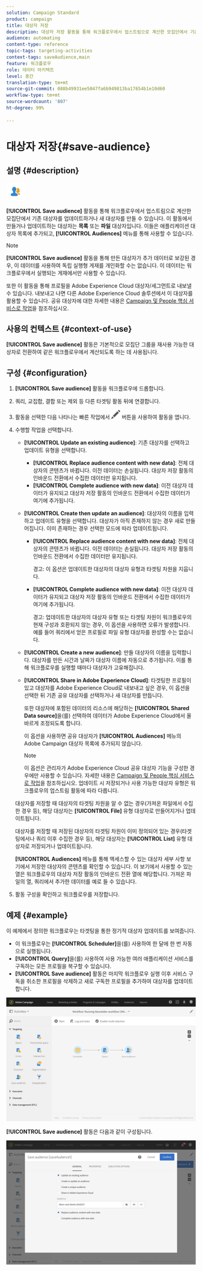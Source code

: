```yaml
---
solution: Campaign Standard
product: campaign
title: 대상자 저장
description: 대상자 저장 활동을 통해 워크플로우에서 업스트림으로 계산한 모집단에서 기존 대상자를 업데이트하거나 새 대상자를 만들 수 있습니다.
audience: automating
content-type: reference
topic-tags: targeting-activities
context-tags: saveAudience,main
feature: 워크플로우
role: 데이터 아키텍트
level: 중간
translation-type: tm+mt
source-git-commit: 088b49931ee5047fa6b949813ba17654b1e10d60
workflow-type: tm+mt
source-wordcount: '807'
ht-degree: 99%

---
```



# 대상자 저장{#save-audience}

## 설명 {#description}

![](assets/save_audience.png)

**[!UICONTROL Save audience]** 활동을 통해 워크플로우에서 업스트림으로 계산한 모집단에서 기존 대상자를 업데이트하거나 새 대상자를 만들 수 있습니다. 이 활동에서 만들거나 업데이트하는 대상자는 **목록** 또는 **파일** 대상자입니다. 이들은 애플리케이션 대상자 목록에 추가되고, **[!UICONTROL Audiences]** 메뉴를 통해 사용할 수 있습니다.

>[!NOTE]
>
>**[!UICONTROL Save audience]** 활동을 통해 만든 대상자가 추가 데이터로 보강된 경우, 이 데이터를 사용하여 독립 실행형 게재를 개인화할 수는 없습니다. 이 데이터는 워크플로우에서 실행되는 게재에서만 사용할 수 있습니다.

또한 이 활동을 통해 프로필을 Adobe Experience Cloud 대상자/세그먼트로 내보낼 수 있습니다. 내보내고 나면 다른 Adobe Experience Cloud 솔루션에서 이 대상자를 활용할 수 있습니다. 공유 대상자에 대한 자세한 내용은 [Campaign 및 People 핵심 서비스로 작업](../../integrating/using/about-campaign-audience-manager-or-people-core-service-integration.md)을 참조하십시오.

## 사용의 컨텍스트 {#context-of-use}

**[!UICONTROL Save audience]** 활동은 기본적으로 모집단 그룹을 재사용 가능한 대상자로 전환하여 같은 워크플로우에서 계산되도록 하는 데 사용됩니다.

## 구성 {#configuration}

1. **[!UICONTROL Save audience]** 활동을 워크플로우에 드롭합니다.
1. 쿼리, 교집합, 결합 또는 제외 등 다른 타겟팅 활동 뒤에 연결합니다.
1. 활동을 선택한 다음 나타나는 빠른 작업에서 ![](assets/edit_darkgrey-24px.png) 버튼을 사용하여 활동을 엽니다.
1. 수행할 작업을 선택합니다.

   * **[!UICONTROL Update an existing audience]**: 기존 대상자를 선택하고 업데이트 유형을 선택합니다.

      * **[!UICONTROL Replace audience content with new data]**: 전체 대상자의 콘텐츠가 바뀝니다. 이전 데이터는 손실됩니다. 대상자 저장 활동의 인바운드 전환에서 수집한 데이터만 유지됩니다.
      * **[!UICONTROL Complete audience with new data]**: 이전 대상자 데이터가 유지되고 대상자 저장 활동의 인바운드 전환에서 수집한 데이터가 여기에 추가됩니다.
   * **[!UICONTROL Create then update an audience]**: 대상자의 이름을 입력하고 업데이트 유형을 선택합니다. 대상자가 아직 존재하지 않는 경우 새로 만들어집니다. 이미 존재하는 경우 선택한 모드에 따라 업데이트됩니다.

      * **[!UICONTROL Replace audience content with new data]**: 전체 대상자의 콘텐츠가 바뀝니다. 이전 데이터는 손실됩니다. 대상자 저장 활동의 인바운드 전환에서 수집한 데이터만 유지됩니다.

         경고: 이 옵션은 업데이트한 대상자의 대상자 유형과 타겟팅 차원을 지웁니다.

      * **[!UICONTROL Complete audience with new data]**: 이전 대상자 데이터가 유지되고 대상자 저장 활동의 인바운드 전환에서 수집한 데이터가 여기에 추가됩니다.

         경고: 업데이트한 대상자의 대상자 유형 또는 타겟팅 차원이 워크플로우의 현재 구성과 호환되지 않는 경우, 이 옵션을 사용하면 오류가 발생합니다. 예를 들어 쿼리에서 얻은 프로필로 파일 유형 대상자를 완성할 수는 없습니다.
   * **[!UICONTROL Create a new audience]**: 만들 대상자의 이름을 입력합니다. 대상자를 만든 시간과 날짜가 대상자 이름에 자동으로 추가됩니다. 이를 통해 워크플로우를 실행할 때마다 대상자가 고유해집니다.
   * **[!UICONTROL Share in Adobe Experience Cloud]**: 타겟팅한 프로필이 있고 대상자를 Adobe Experience Cloud로 내보내고 싶은 경우, 이 옵션을 선택한 뒤 기존 공유 대상자를 선택하거나 새 대상자를 만듭니다.

      또한 대상자에 포함된 데이터의 리소스에 해당하는 **[!UICONTROL Shared Data source]**&#x200B;을(를) 선택하여 데이터가 Adobe Experience Cloud에서 올바르게 조정되도록 합니다.

      이 옵션을 사용하면 공유 대상자가 **[!UICONTROL Audiences]** 메뉴의 Adobe Campaign 대상자 목록에 추가되지 않습니다.

      >[!NOTE]
      >
      >이 옵션은 관리자가 Adobe Experience Cloud 공유 대상자 기능을 구성한 경우에만 사용할 수 있습니다. 자세한 내용은 [Campaign 및 People 핵심 서비스로 작업](../../integrating/using/about-campaign-audience-manager-or-people-core-service-integration.md)을 참조하십시오.
   업데이트 시 저장되거나 사용 가능한 대상자 유형은 워크플로우의 업스트림 활동에 따라 다릅니다.

   대상자를 저장할 때 대상자의 타겟팅 차원을 알 수 없는 경우(가져온 파일에서 수집한 경우 등), 해당 대상자는 **[!UICONTROL File]** 유형 대상자로 만들어지거나 업데이트됩니다.

   대상자를 저장할 때 저장된 대상자의 타겟팅 차원이 이미 정의되어 있는 경우(타겟팅에서나 쿼리 이후 수집한 경우 등), 해당 대상자는 **[!UICONTROL List]** 유형 대상자로 저장되거나 업데이트됩니다.

   **[!UICONTROL Audiences]** 메뉴를 통해 액세스할 수 있는 대상자 세부 사항 보기에서 저장한 대상자의 콘텐츠를 확인할 수 있습니다. 이 보기에서 사용할 수 있는 열은 워크플로우의 대상자 저장 활동의 인바운드 전환 열에 해당합니다. 가져온 파일의 열, 쿼리에서 추가한 데이터를 예로 들 수 있습니다.

1. 활동 구성을 확인하고 워크플로우를 저장합니다.

## 예제 {#example}

이 예제에서 정의한 워크플로우는 타겟팅을 통한 정기적 대상자 업데이트를 보여줍니다.

* 이 워크플로우는 **[!UICONTROL Scheduler]**&#x200B;을(를) 사용하여 한 달에 한 번 자동으로 실행됩니다.
* **[!UICONTROL Query]**&#x200B;을(를) 사용하여 사용 가능한 여러 애플리케이션 서비스를 구독하는 모든 프로필을 복구할 수 있습니다.
* **[!UICONTROL Save audience]** 활동은 마지막 워크플로우 실행 이후 서비스 구독을 취소한 프로필을 삭제하고 새로 구독한 프로필을 추가하여 대상자를 업데이트합니다.

![](assets/save_audience_example_1.png)

**[!UICONTROL Save audience]** 활동은 다음과 같이 구성됩니다.

![](assets/save_audience_example_2.png)

